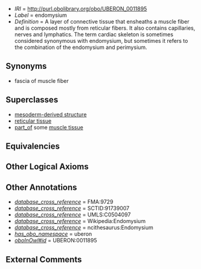  * *IRI* = http://purl.obolibrary.org/obo/UBERON_0011895
 * *Label* = endomysium
 * *Definition* = A layer of connective tissue that ensheaths a muscle fiber and is composed mostly from reticular fibers. It also contains capillaries, nerves and lymphatics. The term cardiac skeleton is sometimes considered synonymous with endomysium, but sometimes it refers to the combination of the endomysium and perimysium.

## Synonyms

 * fascia of muscle fiber

## Superclasses

 * [mesoderm-derived structure](../../UBERON/20/UBERON_0004120.md)
 * [reticular tissue](../../UBERON/04/UBERON_0006804.md)
 * [part_of](../../BFO/50/BFO_0000050.md) some [muscle tissue](../../UBERON/85/UBERON_0002385.md)

## Equivalencies


## Other Logical Axioms


## Other Annotations

 * *[database_cross_reference](../../ef/oboInOwl#hasDbXref.md)* = FMA:9729
 * *[database_cross_reference](../../ef/oboInOwl#hasDbXref.md)* = SCTID:91739007
 * *[database_cross_reference](../../ef/oboInOwl#hasDbXref.md)* = UMLS:C0504097
 * *[database_cross_reference](../../ef/oboInOwl#hasDbXref.md)* = Wikipedia:Endomysium
 * *[database_cross_reference](../../ef/oboInOwl#hasDbXref.md)* = ncithesaurus:Endomysium
 * *[has_obo_namespace](../../ce/oboInOwl#hasOBONamespace.md)* = uberon
 * *[oboInOwl#id](../../id/oboInOwl#id.md)* = UBERON:0011895

## External Comments

